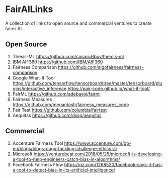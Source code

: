 # FairAILinks
A collection of links to open source and commercial ventures to create fairer AI.

## Open Source
1. Thesis-ML https://github.com/cosmicBboy/themis-ml
2. IBM AIF360 https://github.com/IBM/AIF360
3. Fairness Comparison https://github.com/algofairness/fairness-comparison
4. Google What-If Tool https://github.com/tensorflow/tensorboard/tree/master/tensorboard/plugins/interactive_inference,https://pair-code.github.io/what-if-tool/
5. FairML https://github.com/adebayoj/fairml
6. Fairness Measures https://github.com/megantosh/fairness_measures_code
7. Fair Test https://github.com/columbia/fairtest
8. Aequitas https://github.com/dssg/aequitas

## Commercial
1. Accenture Fairness Tool https://www.accenture.com/gb-en/blogs/blogs-cogx-tackling-challenge-ethics-ai
2. Microsoft https://venturebeat.com/2018/05/25/microsoft-is-developing-a-tool-to-help-engineers-catch-bias-in-algorithms/
3. Facebook Fairness Flow https://qz.com/1268520/facebook-says-it-has-a-tool-to-detect-bias-in-its-artificial-intelligence/
